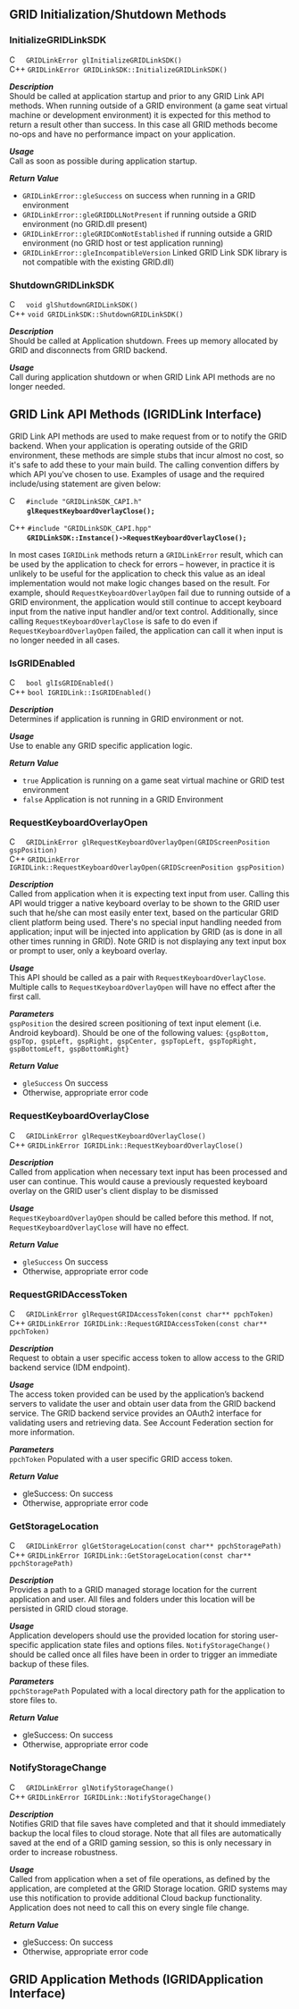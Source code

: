 ## GRID Initialization/Shutdown Methods
### InitializeGRIDLinkSDK
C&nbsp;&nbsp;&nbsp;&nbsp;	`GRIDLinkError glInitializeGRIDLinkSDK()`<br/>
C++	`GRIDLinkError GRIDLinkSDK::InitializeGRIDLinkSDK()`

_**Description**_<br/>Should be called at application startup and prior to any GRID Link API methods.
	When running outside of a GRID environment (a game seat virtual machine or development environment) it is expected for this method to return a result other than success. In this case all GRID methods become no-ops and have no performance impact on your application.

_**Usage**_<br/>Call as soon as possible during application startup.

_**Return Value**_
* `GRIDLinkError::gleSuccess` on success when running in a GRID environment<br/>
* `GRIDLinkError::gleGRIDDLLNotPresent` if running outside a GRID environment (no GRID.dll present)<br/>
* `GRIDLinkError::gleGRIDComNotEstablished` if running outside a GRID environment (no GRID host or test application running)<br/>
* `GRIDLinkError::gleIncompatibleVersion` Linked GRID Link SDK library is not compatible with the existing GRID.dll) 

### ShutdownGRIDLinkSDK
C&nbsp;&nbsp;&nbsp;&nbsp;	`void glShutdownGRIDLinkSDK()`<br/>
C++	`void GRIDLinkSDK::ShutdownGRIDLinkSDK()`

_**Description**_<br/>Should be called at Application shutdown. Frees up memory allocated by GRID and disconnects from GRID backend.

_**Usage**_<br/>Call during application shutdown or when GRID Link API methods are no longer needed.

## GRID Link API Methods (IGRIDLink Interface)
GRID Link API methods are used to make request from or to notify the GRID backend.
When your application is operating outside of the GRID environment, these methods are simple stubs that incur almost no cost, so it's safe to add these to your main build.
The calling convention differs by which API you've chosen to use. Examples of usage and the required include/using statement are given below:

C&nbsp;&nbsp;&nbsp;&nbsp;	`#include "GRIDLinkSDK_CAPI.h"`<br/>
&nbsp;&nbsp;&nbsp;&nbsp;&nbsp;&nbsp;&nbsp;	**`glRequestKeyboardOverlayClose();`**

C++	`#include "GRIDLinkSDK_CAPI.hpp"`<br/>
&nbsp;&nbsp;&nbsp;&nbsp;&nbsp;&nbsp;&nbsp;	**`GRIDLinkSDK::Instance()->RequestKeyboardOverlayClose();`**

In most cases `IGRIDLink` methods return a `GRIDLinkError` result, which can be used by the application to check for errors – however, in practice it is unlikely to be useful for the application to check this value as an ideal implementation would not make logic changes based on the result. For example, should `RequestKeyboardOverlayOpen` fail due to running outside of a GRID environment, the application would still continue to accept keyboard input from the native input handler and/or text control. Additionally, since calling `RequestKeyboardOverlayClose` is safe to do even if `RequestKeyboardOverlayOpen` failed, the application can call it when input is no longer needed in all cases.

### IsGRIDEnabled
C&nbsp;&nbsp;&nbsp;&nbsp;	`bool glIsGRIDEnabled()`<br/>
C++	`bool IGRIDLink::IsGRIDEnabled()`

_**Description**_<br/>
Determines if application is running in GRID environment or not.

_**Usage**_<br/>
	Use to enable any GRID specific application logic.

_**Return Value**_<br/>
* `true` Application is running on a game seat virtual machine or GRID test environment
* `false` Application is not running in a GRID Environment

### RequestKeyboardOverlayOpen
C&nbsp;&nbsp;&nbsp;&nbsp;	`GRIDLinkError glRequestKeyboardOverlayOpen(GRIDScreenPosition gspPosition)`<br/>
C++	`GRIDLinkError IGRIDLink::RequestKeyboardOverlayOpen(GRIDScreenPosition gspPosition)`

_**Description**_<br/>
Called from application when it is expecting text input from user. Calling this API would trigger a native keyboard overlay to be shown to the GRID user such that he/she can most easily enter text, based on the particular GRID client platform being used.
There's no special input handling needed from application; input will be injected into application by GRID (as is done in all other times running in GRID). Note GRID is not displaying any text input box or prompt to user, only a keyboard overlay.

_**Usage**_<br/>
	This API should be called as a pair with `RequestKeyboardOverlayClose`. Multiple calls to `RequestKeyboardOverlayOpen` will have no effect after the first call.
	
_**Parameters**_<br/>
`gspPosition`	the desired screen positioning of text input element (i.e. Android keyboard). Should be one of the following values: `{gspBottom, gspTop, gspLeft, gspRight, gspCenter, gspTopLeft, gspTopRight, gspBottomLeft, gspBottomRight}`


_**Return Value**_<br/>
* `gleSuccess` On success
* Otherwise, appropriate error code
	
### RequestKeyboardOverlayClose
C&nbsp;&nbsp;&nbsp;&nbsp;	`GRIDLinkError glRequestKeyboardOverlayClose()`<br/>
C++	`GRIDLinkError IGRIDLink::RequestKeyboardOverlayClose()`

_**Description**_<br/>
Called from application when necessary text input has been processed and user can continue. This would cause a previously requested keyboard overlay on the GRID user's client display to be dismissed 

_**Usage**_<br/>
	`RequestKeyboardOverlayOpen` should be called before this method. If not, `RequestKeyboardOverlayClose` will have no effect.


_**Return Value**_<br/>
* `gleSuccess` On success
* Otherwise, appropriate error code

### RequestGRIDAccessToken
C&nbsp;&nbsp;&nbsp;&nbsp;	`GRIDLinkError glRequestGRIDAccessToken(const char** ppchToken)`<br/>
C++	`GRIDLinkError IGRIDLink::RequestGRIDAccessToken(const char** ppchToken)`

_**Description**_<br/>
Request to obtain a user specific access token to allow access to the GRID backend service (IDM endpoint). 

_**Usage**_<br/>
The access token provided can be used by the application’s backend servers to validate the user and obtain user data from the GRID backend service. The GRID backend service provides an OAuth2 interface for validating users and retrieving data. See Account Federation section for more information.

_**Parameters**_<br/>
`ppchToken`	Populated with a user specific GRID access token.


_**Return Value**_<br/>
* gleSuccess: On success
* Otherwise, appropriate error code

### GetStorageLocation
C&nbsp;&nbsp;&nbsp;&nbsp;	`GRIDLinkError glGetStorageLocation(const char** ppchStoragePath)`<br/>
C++	`GRIDLinkError IGRIDLink::GetStorageLocation(const char** ppchStoragePath)`

_**Description**_<br/>
Provides a path to a GRID managed storage location for the current application and user. All files and folders under this location will be persisted in GRID cloud storage. 

_**Usage**_<br/>
Application developers should use the provided location for storing user-specific application state files and options files. `NotifyStorageChange()` should be called once all files have been in order to trigger an immediate backup of these files.

_**Parameters**_<br/>
`ppchStoragePath`	Populated with a local directory path for the application to store files to.

_**Return Value**_<br/>
* gleSuccess: On success
* Otherwise, appropriate error code

### NotifyStorageChange
C&nbsp;&nbsp;&nbsp;&nbsp;	`GRIDLinkError glNotifyStorageChange()`<br/>
C++	`GRIDLinkError IGRIDLink::NotifyStorageChange()`

_**Description**_<br/>
Notifies GRID that file saves have completed and that it should immediately backup the local files to cloud storage. Note that all files are automatically saved at the end of a GRID gaming session, so this is only necessary in order to increase robustness.

_**Usage**_<br/>
Called from application when a set of file operations, as defined by the application, are completed at the GRID Storage location. GRID systems may use this notification to provide additional Cloud backup functionality. Application does not need to call this on every single file change.

_**Return Value**_<br/>
* gleSuccess: On success
* Otherwise, appropriate error code


## GRID Application Methods (IGRIDApplication Interface)

